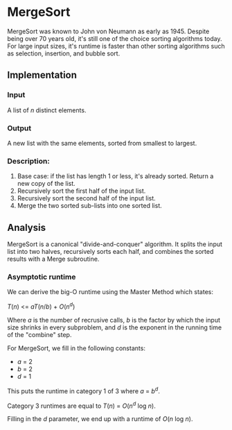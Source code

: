 # MergeSort

MergeSort was known to John von Neumann as early as 1945. Despite being over 70
years old, it's still one of the choice sorting algorithms today. For large
input sizes, it's runtime is faster than other sorting algorithms such as
selection, insertion, and bubble sort.

## Implementation 

### Input

A list of *n* distinct elements.

### Output

A new list with the same elements, sorted from smallest to largest.

### Description:
1. Base case: if the list has length 1 or less, it's already sorted. Return a
   new copy of the list.
1. Recursively sort the first half of the input list.
2. Recursively sort the second half of the input list.
3. Merge the two sorted sub-lists into one sorted list.

## Analysis

MergeSort is a canonical "divide-and-conquer" algorithm. It splits the input
list into two halves, recursively sorts each half, and combines the sorted
results with a Merge subroutine.

### Asymptotic runtime

We can derive the big-O runtime using the Master Method which states:

*T*(*n*) <= *aT*(*n*/*b*) + *O*(*n*<sup>*d*</sup>)

Where *a* is the number of recrusive calls, *b* is the factor by which the input
size shrinks in every subproblem, and *d* is the exponent in the running time of
the "combine" step.

For MergeSort, we fill in the following constants:
- *a* = 2
- *b* = 2
- *d* = 1

This puts the runtime in category 1 of 3 where *a* = *b<sup>d</sup>*.

Category 3 runtimes are equal to *T*(*n*) = *O*(*n*<sup>*d*</sup> log *n*).

Filling in the *d* parameter, we end up with a runtime of *O*(*n* log *n*).
